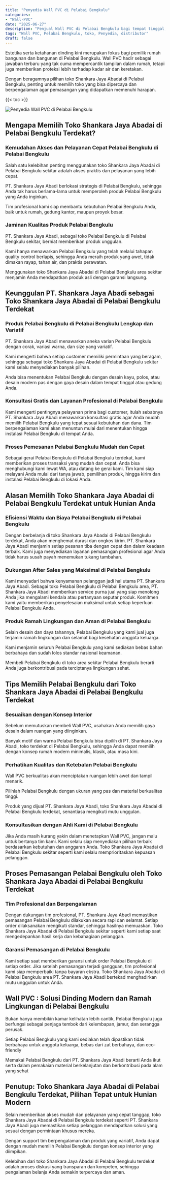 ```yaml
---
title: "Penyedia Wall PVC di Pelabai Bengkulu"
categories: 
- "Wall-PVC"
date: "2025-06-27"
description: "Penjual Wall PVC di Pelabai Bengkulu bagi tempat tinggal, office, dan toko. Produk berkualitas, pilihan motif, warna elegan, dengan servis pemasangan oleh tim berpengalaman dan jaminan resmi!|Jasa penyediaan Wall PVC di Pelabai Bengkulu untuk kebutuhan hunian, office, atau gerai, dengan produk berkualitas dan penempatan oleh teknisi ahli dan kepastian resmi.|Alternatif Wall PVC di Pelabai Bengkulu yang terpercaya untuk hunian, perkantoran, dan gerai, dengan produk berkualitas dan instalasi dikerjakan oleh teknisi ahli serta garansi resmi.|Penyediaan Wall PVC di Pelabai Bengkulu untuk tempat tinggal, perkantoran, serta toko, beserta produk unggulan dan penempatan dikerjakan oleh teknisi profesional, disertai beserta garansi resmi.}"
tags: "Wall PVC, Pelabai Bengkulu, toko, Penyedia, distributor"
draft: false
---
```


Estetika serta ketahanan dinding kini merupakan fokus bagi pemilik rumah bangunan dan bangunan di Pelabai Bengkulu.  Wall PVC  hadir sebagai jawaban terbaru yang tak cuma mempercantik tampilan dalam rumah, tetapi juga memberikan proteksi lebih terhadap kadar air dan keretakan.

Dengan beragamnya pilihan toko Shankara Jaya Abadai di Pelabai Bengkulu, penting untuk memilih toko yang bisa dipercaya dan berpengalaman agar pemasangan yang didapatkan memenuhi harapan.

{{< toc >}}

![Penyedia Wall PVC di Pelabai Bengkulu](/images/Wall-PVC/Penyedia-Wall-PVC-di-Pelabai-Bengkulu.png)


## Mengapa Memilih Toko Shankara Jaya Abadai di Pelabai Bengkulu Terdekat?

### Kemudahan Akses dan Pelayanan Cepat Pelabai Bengkulu di Pelabai Bengkulu

Salah satu kelebihan penting menggunakan toko Shankara Jaya Abadai di Pelabai Bengkulu sekitar adalah akses praktis dan pelayanan yang lebih cepat.

PT. Shankara Jaya Abadi berlokasi strategis di Pelabai Bengkulu, sehingga Anda tak harus berlama-lama untuk memperoleh produk Pelabai Bengkulu yang Anda inginkan.

Tim profesional kami siap membantu kebutuhan Pelabai Bengkulu Anda, baik untuk rumah, gedung kantor, maupun proyek besar.

### Jaminan Kualitas Produk Pelabai Bengkulu

PT. Shankara Jaya Abadi, sebagai toko Pelabai Bengkulu di Pelabai Bengkulu sekitar, berniat memberikan produk unggulan.

Kami hanya menawarkan Pelabai Bengkulu yang telah melalui tahapan quality control berlapis, sehingga Anda meraih produk yang awet, tidak dimakan rayap, tahan air, dan praktis perawatan.

Menggunakan toko Shankara Jaya Abadai di Pelabai Bengkulu area sekitar menjamin Anda mendapatkan produk asli dengan garansi langsung.

## Keunggulan PT. Shankara Jaya Abadi sebagai Toko Shankara Jaya Abadai di Pelabai Bengkulu Terdekat

### Produk Pelabai Bengkulu di Pelabai Bengkulu Lengkap dan Variatif

PT. Shankara Jaya Abadi menawarkan aneka varian Pelabai Bengkulu dengan corak, variasi warna, dan size yang variatif.

Kami mengerti bahwa setiap customer memiliki permintaan yang beragam, sehingga sebagai toko Shankara Jaya Abadai di Pelabai Bengkulu sekitar kami selalu menyediakan banyak pilihan.

Anda bisa menentukan Pelabai Bengkulu dengan desain kayu, polos, atau desain modern pas dengan gaya desain dalam tempat tinggal atau gedung Anda.

### Konsultasi Gratis dan Layanan Profesional di Pelabai Bengkulu

Kami mengerti pentingnya pelayanan prima bagi customer, itulah sebabnya PT. Shankara Jaya Abadi menawarkan konsultasi gratis agar Anda mudah memilih Pelabai Bengkulu yang tepat sesuai kebutuhan dan dana. Tim berpengalaman kami akan menuntun mulai dari menentukan hingga instalasi Pelabai Bengkulu di tempat Anda.

### Proses Pemesanan Pelabai Bengkulu Mudah dan Cepat

Sebagai gerai Pelabai Bengkulu di Pelabai Bengkulu terdekat, kami memberikan proses transaksi yang mudah dan cepat. Anda bisa menghubungi kami lewat WA, atau datang ke gerai kami. Tim kami siap melayani Anda mulai dari tanya jawab, pemilihan produk, hingga kirim dan instalasi Pelabai Bengkulu di lokasi Anda.

## Alasan Memilih Toko Shankara Jaya Abadai di Pelabai Bengkulu Terdekat untuk Hunian Anda

### Efisiensi Waktu dan Biaya Pelabai Bengkulu di Pelabai Bengkulu

Dengan berbelanja di toko Shankara Jaya Abadai di Pelabai Bengkulu terdekat, Anda akan menghemat durasi dan ongkos kirim. PT. Shankara Jaya Abadi menjamin setiap pesanan tiba dengan cepat dan dalam keadaan terbaik. Kami juga menyediakan layanan pemasangan profesional agar Anda tidak harus susah payah menemukan tukang tambahan.

### Dukungan After Sales yang Maksimal di Pelabai Bengkulu

Kami menyadari bahwa kenyamanan pelanggan jadi hal utama PT. Shankara Jaya Abadi. Sebagai toko Pelabai Bengkulu di Pelabai Bengkulu area, PT. Shankara Jaya Abadi memberikan service purna jual yang siap menolong Anda jika mengalami kendala atau pertanyaan seputar produk. Komitmen kami yaitu memberikan penyelesaian maksimal untuk setiap keperluan Pelabai Bengkulu Anda.

### Produk Ramah Lingkungan dan Aman di Pelabai Bengkulu

Selain desain dan daya tahannya, Pelabai Bengkulu yang kami jual juga terjamin ramah lingkungan dan selamat bagi kesehatan anggota keluarga.

Kami menjamin seluruh Pelabai Bengkulu yang kami sediakan bebas bahan berbahaya dan sudah lolos standar nasional keamanan.

Membeli Pelabai Bengkulu di toko area sekitar Pelabai Bengkulu berarti Anda juga berkontribusi pada terciptanya lingkungan sehat.

## Tips Memilih Pelabai Bengkulu dari Toko Shankara Jaya Abadai di Pelabai Bengkulu Terdekat

### Sesuaikan dengan Konsep Interior 

Sebelum memutuskan membeli Wall PVC, usahakan Anda memilih gaya desain dalam ruangan yang diinginkan.

Banyak motif dan warna Pelabai Bengkulu bisa dipilih di PT. Shankara Jaya Abadi, toko terdekat di Pelabai Bengkulu, sehingga Anda dapat memilih dengan konsep rumah modern minimalis, klasik, atau masa kini.

### Perhatikan Kualitas dan Ketebalan Pelabai Bengkulu

 Wall PVC  berkualitas akan menciptakan ruangan lebih awet dan tampil menarik.

Pilihlah Pelabai Bengkulu dengan ukuran yang pas dan material berkualitas tinggi.

Produk yang dijual PT. Shankara Jaya Abadi, toko Shankara Jaya Abadai di Pelabai Bengkulu terdekat, senantiasa mengikuti mutu unggulan.

### Konsultasikan dengan Ahli Kami di Pelabai Bengkulu

Jika Anda masih kurang yakin dalam menetapkan Wall PVC, jangan malu untuk bertanya tim kami. Kami selalu siap menyediakan pilihan terbaik berdasarkan kebutuhan dan anggaran Anda. Toko Shankara Jaya Abadai di Pelabai Bengkulu sekitar seperti kami selalu memprioritaskan kepuasan pelanggan.

## Proses Pemasangan Pelabai Bengkulu oleh Toko Shankara Jaya Abadai di Pelabai Bengkulu Terdekat

### Tim Profesional dan Berpengalaman

Dengan dukungan tim profesional, PT. Shankara Jaya Abadi memastikan pemasangan Pelabai Bengkulu dilakukan secara rapi dan selamat. Setiap order dilaksanakan mengikuti standar, sehingga hasilnya memuaskan. Toko Shankara Jaya Abadai di Pelabai Bengkulu sekitar seperti kami setiap saat mengedepankan hasil kerja dan kebahagiaan pelanggan.

### Garansi Pemasangan di Pelabai Bengkulu

Kami setiap saat memberikan garansi untuk order Pelabai Bengkulu di setiap order. Jika setelah pemasangan terjadi gangguan, tim profesional kami siap memperbaiki tanpa bayaran ekstra. Toko Shankara Jaya Abadai di Pelabai Bengkulu area PT. Shankara Jaya Abadi bertekad menghadirkan mutu unggulan untuk Anda.

##  Wall PVC : Solusi Dinding Modern dan Ramah Lingkungan di Pelabai Bengkulu

Bukan hanya membikin kamar kelihatan lebih cantik, Pelabai Bengkulu juga berfungsi sebagai penjaga tembok dari kelembapan, jamur, dan serangga perusak.

Setiap Pelabai Bengkulu yang kami sediakan telah dipastikan tidak berbahaya untuk anggota keluarga, bebas dari zat berbahaya, dan eco-friendly

Memakai Pelabai Bengkulu dari PT. Shankara Jaya Abadi berarti Anda ikut serta dalam pemakaian material berkelanjutan dan berkontribusi pada alam yang sehat

## Penutup: Toko Shankara Jaya Abadai di Pelabai Bengkulu Terdekat, Pilihan Tepat untuk Hunian Modern

Selain memberikan akses mudah dan pelayanan yang cepat tanggap, toko Shankara Jaya Abadai di Pelabai Bengkulu terdekat seperti PT. Shankara Jaya Abadi juga memastikan setiap pelanggan mendapatkan solusi yang sesuai dengan permintaan khusus mereka.

Dengan support tim berpengalaman dan produk yang variatif, Anda dapat dengan mudah memilih Pelabai Bengkulu dengan konsep interior yang diimpikan.

Kelebihan dari toko Shankara Jaya Abadai di Pelabai Bengkulu terdekat adalah proses diskusi yang transparan dan kompeten, sehingga pengalaman belanja Anda semakin terpercaya dan aman.